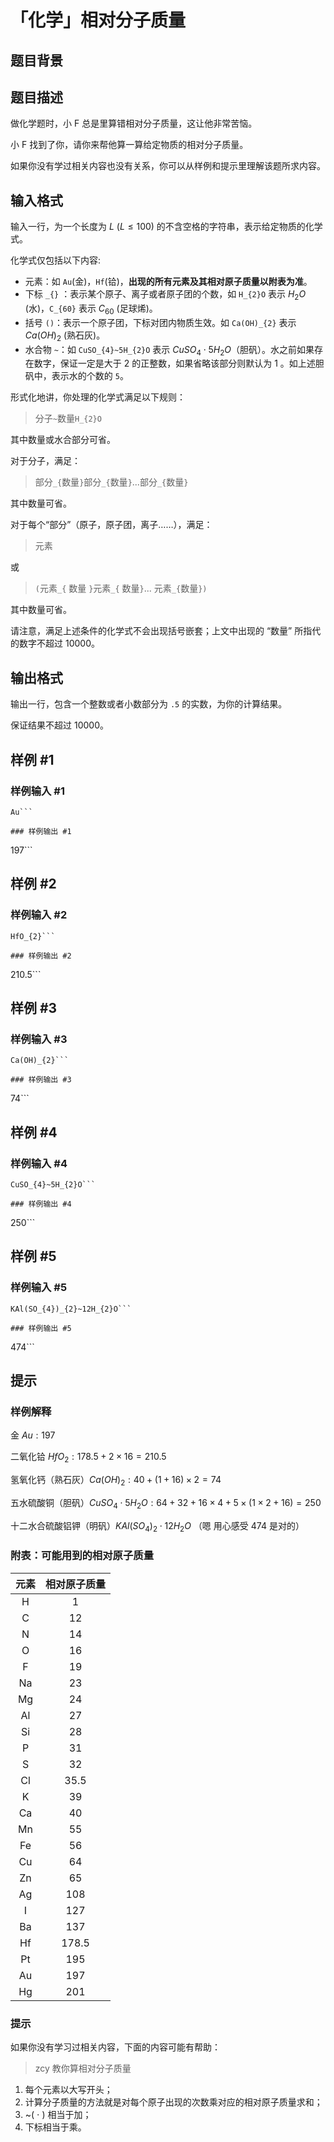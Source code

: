 # 「化学」相对分子质量

## 题目背景



## 题目描述

做化学题时，小 F 总是里算错相对分子质量，这让他非常苦恼。

小 F 找到了你，请你来帮他算一算给定物质的相对分子质量。

如果你没有学过相关内容也没有关系，你可以从样例和提示里理解该题所求内容。

## 输入格式

输入一行，为一个长度为 $L$ $(L\leq 100)$ 的不含空格的字符串，表示给定物质的化学式。

化学式仅包括以下内容:

* 元素：如 `Au`(金)，`Hf`(铪)，**出现的所有元素及其相对原子质量以附表为准**。
* 下标 `_{}` ：表示某个原子、离子或者原子团的个数，如 `H_{2}O` 表示 $H_2O$ (水)，`C_{60}` 表示 $C_{60}$ (足球烯)。
* 括号 `()`：表示一个原子团，下标对团内物质生效。如 `Ca(OH)_{2}` 表示 $Ca(OH)_2$ (熟石灰)。
* 水合物 `~`：如 `CuSO_{4}~5H_{2}O` 表示 $CuSO_4 \cdot 5H_2O$（胆矾）。水之前如果存在数字，保证一定是大于 $2$ 的正整数，如果省略该部分则默认为 $1$ 。如上述胆矾中，表示水的个数的 `5`。

形式化地讲，你处理的化学式满足以下规则：

> 分子`~`数量`H_{2}O` 

其中数量或水合部分可省。

对于分子，满足：

> 部分`_{`数量`}`部分`_{`数量`}`...部分`_{`数量`}`

其中数量可省。

对于每个“部分”（原子，原子团，离子……），满足：

> 元素

或

> `(`元素`_{` 数量 `}`元素`_{` 数量`}`... 元素`_{`数量`})`

其中数量可省。

请注意，满足上述条件的化学式不会出现括号嵌套；上文中出现的 “数量” 所指代的数字不超过 $10000$。

## 输出格式

输出一行，包含一个整数或者小数部分为 `.5` 的实数，为你的计算结果。

保证结果不超过 $10000$。


## 样例 #1

### 样例输入 #1
```
Au```

### 样例输出 #1

```
197```

## 样例 #2

### 样例输入 #2
```
HfO_{2}```

### 样例输出 #2

```
210.5```

## 样例 #3

### 样例输入 #3
```
Ca(OH)_{2}```

### 样例输出 #3

```
74```

## 样例 #4

### 样例输入 #4
```
CuSO_{4}~5H_{2}O```

### 样例输出 #4

```
250```

## 样例 #5

### 样例输入 #5
```
KAl(SO_{4})_{2}~12H_{2}O```

### 样例输出 #5

```
474```

## 提示

### 样例解释
金 $Au : 197$

二氧化铪 $HfO_{2}: 178.5 + 2 \times 16= 210.5$

氢氧化钙（熟石灰）$Ca(OH)_2 : 40 + (1 + 16) \times 2 = 74$

五水硫酸铜（胆矾）$CuSO_4 \cdot 5H_2O: 64 + 32 + 16 \times 4 + 5 \times (1 \times 2 + 16) = 250$

十二水合硫酸铝钾（明矾）$KAl(SO_{4})_{2} \cdot 12H_{2}O$ （嗯 用心感受 $474$ 是对的）

### 附表：可能用到的相对原子质量

|元素|相对原子质量|
|:-:|:-:|
|H|1|
|C|12|
|N|14|
|O|16|
|F|19|
|Na|23|
|Mg|24|
|Al|27|
|Si|28|
|P|31|
|S|32|
|Cl|35.5|
|K|39|
|Ca|40|
|Mn|55|
|Fe|56|
|Cu|64|
|Zn|65|
|Ag|108|
|I|127|
|Ba|137|
|Hf|178.5|
|Pt|195|
|Au|197|
|Hg|201|

### 提示

如果你没有学习过相关内容，下面的内容可能有帮助：

> zcy 教你算相对分子质量

1. 每个元素以大写开头；
2. 计算分子质量的方法就是对每个原子出现的次数乘对应的相对原子质量求和；
3. ~( $\cdot$ ) 相当于加；
4. 下标相当于乘。
